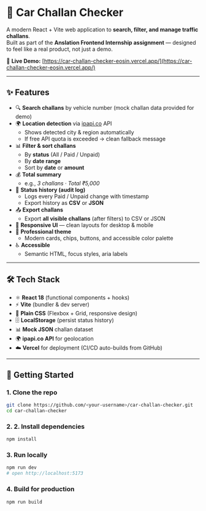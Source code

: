 # 🚗 Car Challan Checker

A modern React + Vite web application to **search, filter, and manage traffic challans**.  
Built as part of the **Anslation Frontend Internship assignment** — designed to feel like a real product, not just a demo.

🔗 **Live Demo:** [https://car-challan-checker-eosin.vercel.app/](https://car-challan-checker-eosin.vercel.app/) 

---

## ✨ Features

- 🔍 **Search challans** by vehicle number (mock challan data provided for demo)
- 🌍 **Location detection** via [ipapi.co](https://ipapi.co) API  
  - Shows detected city & region automatically  
  - If free API quota is exceeded → clean fallback message
- 📊 **Filter & sort challans**
  - By **status** (All / Paid / Unpaid)
  - By **date range**
  - Sort by **date** or **amount**
- 💰 **Total summary**  
  - e.g., *3 challans · Total ₹5,000*
- 📝 **Status history (audit log)**
  - Logs every Paid / Unpaid change with timestamp
  - Export history as **CSV** or **JSON**
- 📤 **Export challans**
  - Export **all visible challans** (after filters) to CSV or JSON
- 📱 **Responsive UI** — clean layouts for desktop & mobile
- 🎨 **Professional theme**
  - Modern cards, chips, buttons, and accessible color palette
- ♿ **Accessible**
  - Semantic HTML, focus styles, aria labels

---

## 🛠️ Tech Stack

- ⚛️ **React 18** (functional components + hooks)
- ⚡ **Vite** (bundler & dev server)
- 🎨 **Plain CSS** (Flexbox + Grid, responsive design)
- 🗄️ **LocalStorage** (persist status history)
- 📊 **Mock JSON** challan dataset
- 🌍 **ipapi.co API** for geolocation
- ☁️ **Vercel** for deployment (CI/CD auto-builds from GitHub)

---

## 🚀 Getting Started

### 1. Clone the repo
```bash
git clone https://github.com/<your-username>/car-challan-checker.git
cd car-challan-checker
```
### 2. 2. Install dependencies
 ```bash
 npm install
```
### 3. Run locally
```bash
npm run dev
# open http://localhost:5173
```
### 4. Build for production
```bash
npm run build
```




